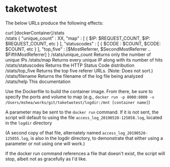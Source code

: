 # taketwotest

The below URLs produce the following effects:

curl [dockerContainer]/stats								
/stats
											{
												"unique_count" : XX,
												"map" : [ { $IP: $REQUEST_COUNT, $IP: $REQUEST_COUNT, etc } ],
												"statuscodes" : [ { $CODE : $COUNT, $CODE: $COUNT, etc } ],
												"top_five" : [$MostReferrer, $SecondMostReferrer .. $FifthMostReferrer]
											}
/stats/unique_count 				Returns only the number of unique IPs
/stats/map 							Returns every unique IP along with its number of hits
/stats/statuscodes				Returns the HTTP Status Code distribution
/stats/top_five					Returns the top five referer URLs. (Note: Does not sort.)
/stats/filename					Returns the filename of the log file being analyzed
/stats/help		 					This documentation

Use the Dockerfile to build the container image. 
From there, be sure to specify the ports and volume to map (e.g., `docker run -p 8000:8000 -v /Users/mshea/works/git/taketwotest/logdir:/mnt [container name]`)

A parameter may be sent to the `docker run` command. If it is not sent, the script will default to using the file `access_log_20190520-125058.log`, located in the `logdir` directory

(A second copy of that file, alternately named `access_log_20190520-125055.log`, is also in the logdir directory, to demonstrate that either using a parameter or not using one will work.)

If the docker run command references a file that doesn't exist, the script will stop, albeit not as gracefully as I'd like.
